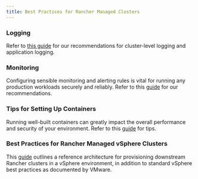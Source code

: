 ```yaml
---
title: Best Practices for Rancher Managed Clusters
---
```


<head>
  <link rel="canonical" href="https://ranchermanager.docs.rancher.com/reference-guides/best-practices/rancher-managed-clusters"/>
</head>

### Logging

Refer to [this guide](logging-best-practices.md) for our recommendations for cluster-level logging and application logging.

### Monitoring

Configuring sensible monitoring and alerting rules is vital for running any production workloads securely and reliably. Refer to this [guide](monitoring-best-practices.md) for our recommendations.

### Tips for Setting Up Containers

Running well-built containers can greatly impact the overall performance and security of your environment. Refer to this [guide](tips-to-set-up-containers.md) for tips.

### Best Practices for Rancher Managed vSphere Clusters

This [guide](rancher-managed-clusters-in-vsphere.md) outlines a reference architecture for provisioning downstream Rancher clusters in a vSphere environment, in addition to standard vSphere best practices as documented by VMware.
